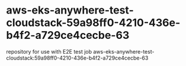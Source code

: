 # aws-eks-anywhere-test-cloudstack-59a98ff0-4210-436e-b4f2-a729ce4cecbe-63
repository for use with E2E test job aws-eks-anywhere-test-cloudstack:59a98ff0-4210-436e-b4f2-a729ce4cecbe-63
